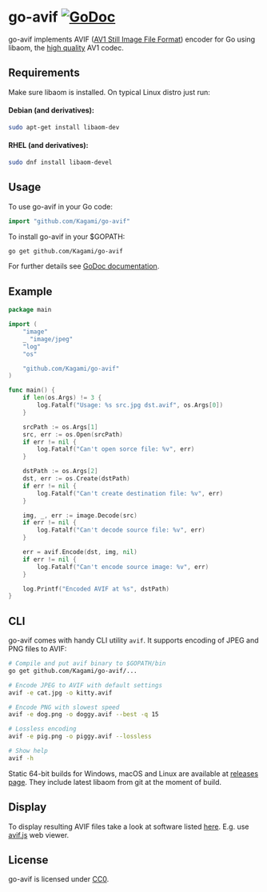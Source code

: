 # go-avif [![GoDoc](https://godoc.org/github.com/Kagami/go-avif?status.svg)](https://godoc.org/github.com/Kagami/go-avif)

go-avif implements
AVIF ([AV1 Still Image File Format](https://aomediacodec.github.io/av1-avif/))
encoder for Go using libaom, the [high quality](https://github.com/Kagami/av1-bench)
AV1 codec.

## Requirements

Make sure libaom is installed. On typical Linux distro just run:

#### Debian (and derivatives):
```bash
sudo apt-get install libaom-dev
```

#### RHEL (and derivatives):
```bash
sudo dnf install libaom-devel
```

## Usage

To use go-avif in your Go code:

```go
import "github.com/Kagami/go-avif"
```

To install go-avif in your $GOPATH:

```bash
go get github.com/Kagami/go-avif
```

For further details see [GoDoc documentation](https://godoc.org/github.com/Kagami/go-avif).

## Example

```go
package main

import (
	"image"
	_ "image/jpeg"
	"log"
	"os"

	"github.com/Kagami/go-avif"
)

func main() {
	if len(os.Args) != 3 {
		log.Fatalf("Usage: %s src.jpg dst.avif", os.Args[0])
	}

	srcPath := os.Args[1]
	src, err := os.Open(srcPath)
	if err != nil {
		log.Fatalf("Can't open sorce file: %v", err)
	}

	dstPath := os.Args[2]
	dst, err := os.Create(dstPath)
	if err != nil {
		log.Fatalf("Can't create destination file: %v", err)
	}

	img, _, err := image.Decode(src)
	if err != nil {
		log.Fatalf("Can't decode source file: %v", err)
	}

	err = avif.Encode(dst, img, nil)
	if err != nil {
		log.Fatalf("Can't encode source image: %v", err)
	}

	log.Printf("Encoded AVIF at %s", dstPath)
}
```

## CLI

go-avif comes with handy CLI utility `avif`. It supports encoding of JPEG and
PNG files to AVIF:

```bash
# Compile and put avif binary to $GOPATH/bin
go get github.com/Kagami/go-avif/...

# Encode JPEG to AVIF with default settings
avif -e cat.jpg -o kitty.avif

# Encode PNG with slowest speed
avif -e dog.png -o doggy.avif --best -q 15

# Lossless encoding
avif -e pig.png -o piggy.avif --lossless

# Show help
avif -h
```

Static 64-bit builds for Windows, macOS and Linux are available at
[releases page](https://github.com/Kagami/go-avif/releases). They include
latest libaom from git at the moment of build.

## Display

To display resulting AVIF files take a look at software listed
[here](https://github.com/AOMediaCodec/av1-avif/wiki#demuxers--players). E.g.
use [avif.js](https://kagami.github.io/avif.js/) web viewer.

## License

go-avif is licensed under [CC0](COPYING).
